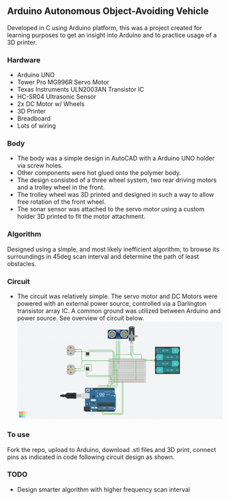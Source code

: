 ## Arduino Autonomous Object-Avoiding Vehicle
Developed in C using Arduino platform, this was a project created for 
learning purposes to get an insight into Arduino and to practice usage 
of a 3D printer.

### Hardware
- Arduino UNO
- Tower Pro MG996R Servo Motor
- Texas Instruments ULN2003AN Transistor IC
- HC-SR04 Ultrasonic Sensor
- 2x DC Motor w/ Wheels
- 3D Printer
- Breadboard
- Lots of wiring

### Body
- The body was a simple design in AutoCAD with a Arduino UNO holder via 
screw holes. 
- Other components were hot glued onto the polymer body.
- The design consisted of a three wheel system, two rear driving motors 
and a trolley wheel in the front.
- The trolley wheel was 3D printed and designed in such a way to allow 
free rotation of the front wheel.
- The sonar sensor was attached to the servo motor using a custom holder 
3D printed to fit the motor attachment.

### Algorithm
Designed using a simple, and most likely inefficient algorithm, to 
browse its surroundings in 45deg scan interval and determine the path 
of least obstacles.

### Circuit
- The circuit was relatively simple. The servo motor and DC Motors were 
powered with an external power source, controlled via a Darlington 
transistor array IC. A common ground was utilized between Arduino and 
power source. See overview of circuit below. 
![circuit overview](circuit_overview.png)

### To use
Fork the repo, upload to Arduino, download .stl files and 3D 
print, connect pins as indicated in code following circuit design as 
shown.

### TODO
- Design smarter algorithm with higher frequency scan interval

